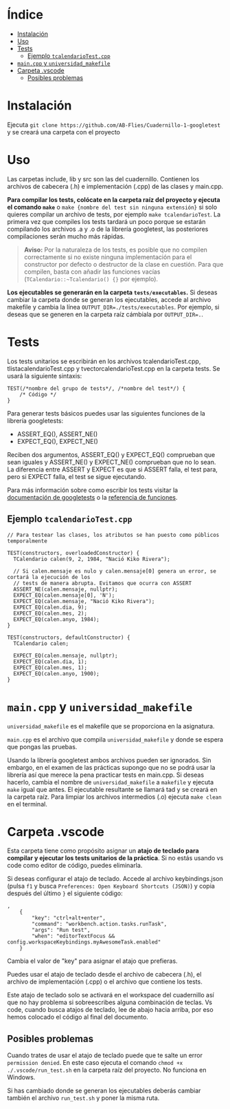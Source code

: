 # Índice
- [Instalación](#Instalación)
- [Uso](#Uso)
- [Tests](#Tests)
  - [Ejemplo `tcalendarioTest.cpp`](#Ejemplo-tcalendarioTest.cpp)
- [`main.cpp` y `universidad_makefile`](#maincpp-y-universidad_makefile)
- [Carpeta .vscode](#Carpeta-vscode)
    - [Posibles problemas](#Posibles-problemas)

# Instalación 
Ejecuta `git clone https://github.com/AB-Flies/Cuadernillo-1-googletest` y se creará una carpeta con el proyecto

# Uso
Las carpetas include, lib y src son las del cuadernillo. Contienen los archivos de cabecera (.h) e implementación (.cpp) de las clases y main.cpp. 

**Para compilar los tests, colócate en la carpeta raíz del proyecto y ejecuta el comando `make`** o `make {nombre del test sin ninguna extensión}` si solo quieres compilar un archivo de tests, por ejemplo `make tcalendarioTest`.
La primera vez que compiles los tests tardará un poco porque se estarán compilando los archivos .a y .o de la librería googletest, las posteriores compilaciones serán mucho más rápidas.

> **Aviso:** Por la naturaleza de los tests, es posible que no compilen correctamente si no existe ninguna implementación para el constructor por defecto o destructor de la clase en cuestión. Para que compilen, basta con añadir las funciones vacías (`TCalendario::~Tcalendario() {}` por ejemplo).

**Los ejecutables se generarán en la carpeta `tests/executables`.** Si deseas cambiar la carpeta donde se generan los ejecutables, accede al archivo makefile y cambia 
la línea `OUTPUT_DIR=./tests/executables`. Por ejemplo, si deseas que se generen en la carpeta raíz cámbiala por `OUTPUT_DIR=.`. 

# Tests

Los tests unitarios se escribirán en los archivos tcalendarioTest.cpp, tlistacalendarioTest.cpp y tvectorcalendarioTest.cpp en la carpeta tests. Se usará la siguiente sintaxis:

```
TEST(/*nombre del grupo de tests*/, /*nombre del test*/) {
    /* Código */
}
```

Para generar tests básicos puedes usar las siguientes funciones de la librería googletests:
* ASSERT_EQ(), ASSERT_NE()
* EXPECT_EQ(), EXPECT_NE()
  
Reciben dos argumentos, ASSERT_EQ() y EXPECT_EQ() comprueban que sean iguales y ASSERT_NE() y EXPECT_NE() comprueban que no lo sean. La diferencia entre ASSERT y EXPECT es que si ASSERT falla, el test para, pero si EXPECT falla, el test se sigue ejecutando.

Para más información sobre como escribir los tests visitar la [documentación de googletests](https://google.github.io/googletest/) o la [referencia de funciones](https://google.github.io/googletest/reference/assertions.html).

## Ejemplo `tcalendarioTest.cpp`

```
// Para testear las clases, los atributos se han puesto como públicos temporalmente

TEST(constructors, overloadedConstructor) {
  TCalendario calen(9, 2, 1984, "Nació Kiko Rivera");

  // Si calen.mensaje es nulo y calen.mensaje[0] genera un error, se cortará la ejecución de los
  // tests de manera abrupta. Evitamos que ocurra con ASSERT
  ASSERT_NE(calen.mensaje, nullptr);
  EXPECT_EQ(calen.mensaje[0], 'N');
  EXPECT_EQ(calen.mensaje, "Nació Kiko Rivera");
  EXPECT_EQ(calen.dia, 9);
  EXPECT_EQ(calen.mes, 2);
  EXPECT_EQ(calen.anyo, 1984);
}

TEST(constructors, defaultConstructor) {
  TCalendario calen;

  EXPECT_EQ(calen.mensaje, nullptr);
  EXPECT_EQ(calen.dia, 1);
  EXPECT_EQ(calen.mes, 1);
  EXPECT_EQ(calen.anyo, 1900);
}
```

# `main.cpp` y `universidad_makefile`

`universidad_makefile` es el makefile que se proporciona en la asignatura.

`main.cpp` es el archivo que compila `universidad_makefile` y donde se espera que pongas las pruebas. 

Usando la librería googletest ambos archivos pueden ser ignorados. Sin embargo, en el examen de las prácticas supongo que no se podrá usar la librería así que merece la pena practicar tests en main.cpp. Si deseas hacerlo, cambia el nombre de `universidad_makefile` a `makefile` y ejecuta `make` igual que antes. El ejecutable resultante se llamará tad y se creará en la carpeta raíz. Para limpiar los archivos intermedios (.o) ejecuta `make clean` en el terminal.

# Carpeta .vscode
Esta carpeta tiene como propósito asignar un **atajo de teclado para compilar y ejecutar los tests unitarios de la práctica**. Si no estás usando vs code como editor de código, puedes eliminarla. 

Si deseas configurar el atajo de teclado. Accede al archivo keybindings.json (pulsa `f1` y busca `Preferences: Open Keyboard Shortcuts (JSON)`) y copia después del último `}` el siguiente código:

```
,
    {
        "key": "ctrl+alt+enter",
        "command": "workbench.action.tasks.runTask",
        "args": "Run test",
        "when": "editorTextFocus && config.workspaceKeybindings.myAwesomeTask.enabled"
    }
```

Cambia el valor de "key" para asignar el atajo que prefieras.

Puedes usar el atajo de teclado desde el archivo de cabecera (.h), el archivo de implementación (.cpp) o el archivo que contiene los tests. 

Este atajo de teclado solo se activará en el workspace del cuadernillo así que no hay problema si sobreescribes alguna combinación de teclas. Vs code, cuando busca atajos de teclado, lee de abajo hacia arriba, por eso hemos colocado el código al final del documento.

## Posibles problemas
Cuando trates de usar el atajo de teclado puede que te salte un error `permission denied`. En este caso ejecuta el comando `chmod +x ./.vscode/run_test.sh` en la carpeta raíz del proyecto. No funciona en Windows.

Si has cambiado donde se generan los ejecutables deberás cambiar también el archivo `run_test.sh` y poner la misma ruta.
